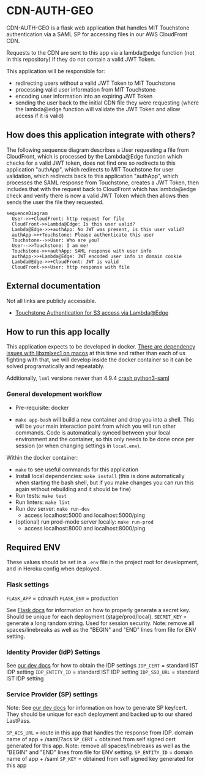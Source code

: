 # CDN-AUTH-GEO

CDN-AUTH-GEO is a flask web application that handles MIT Touchstone authentication via a SAML SP for accessing files
in our AWS CloudFront CDN.

Requests to the CDN are sent to this app via a lambda@edge function (not in this repository) if they do not contain a
valid JWT Token.

This application will be responsible for:

- redirecting users without a valid JWT Token to MIT Touchstone
- processing valid user information from MIT Touchstone
- encoding user information into an expiring JWT Token
- sending the user back to the initial CDN file they were requesting (where the lambda@edge function will validate the
  JWT Token and allow access if it is valid)

## How does this application integrate with others?

The following sequence diagram describes a User requesting a file from CloudFront, which is processed by the Lambda@Edge function which checks for a valid JWT token, does not find one so redirects to this application "authApp", which redirects to MIT Touchstone for user validation, which redirects back to this application "authApp", which processes the SAML response from Touchstone, creates a JWT Token, then includes that with the request back to CloudFront which has lambda@edge check and verify there is now a valid JWT Token which then allows then sends the user the file they requested.

```mermaid
sequenceDiagram
  User->>+CloudFront: http request for file
  CloudFront->>Lambda@Edge: Is this user valid?
  Lambda@Edge->>+authApp: No JWT was present, is this user valid?
  authApp->>+Touchstone: Please authenticate this user
  Touchstone-->>User: Who are you?
  User-->>Touchstone: I am me!
  Touchstone->>+authApp: SAML response with user info
  authApp->>+Lambda@Edge: JWT encoded user info in domain cookie
  Lambda@Edge->>+CloudFront: JWT is valid
  CloudFront->>+User: http response with file
```

## External documentation

Not all links are publicly accessible.

- [Touchstone Authentication for S3 access via Lambda@Edge](https://mitlibraries.atlassian.net/wiki/spaces/GDT/pages/3518824497/Touchstone+Authentication+for+S3+access+via+Lambda+Edge)

## How to run this app locally

This application expects to be developed in docker. [There are dependency issues with libxmlxec1 on macos](https://github.com/SAML-Toolkits/python3-saml/issues/356) at this time and rather than each of us fighting with that, we will develop inside the docker container so it can be solved programatically and repeatably.

Additionally, `lxml` versions newer than 4.9.4 [crash python3-saml](https://github.com/SAML-Toolkits/python3-saml/issues/389)

### General development workflow

- Pre-requisite: docker

- `make app-bash` will build a new container and drop you into a shell. This will be your main interaction point from which you will run other commands. Code is automatically synced between your local environment and the container, so this only needs to be done once per session (or when changing settings in `local.env`).

Within the docker container:

- `make` to see useful commands for this application
- Install local dependencies: `make install` (this is done automatically when starting the bash shell, but if you make changes you can run this again without rebuilding and it should be fine)
- Run tests: `make test`
- Run linters: `make lint`
- Run dev server: `make run-dev`
  - access localhost:5000 and localhost:5000/ping
- (optional) run prod-mode server locally: `make run-prod`
  - access localhost:8000 and localhost:8000/ping

## Required ENV

These values should be set in a `.env` file in the project root for development, and in Heroku config when deployed.

### Flask settings
`FLASK_APP` = cdnauth
`FLASK_ENV` = production

See [Flask docs](https://flask.palletsprojects.com/en/2.3.x/config/#SECRET_KEY) for information on how to properly generate a secret key. Should be unique for each deployment (stage/prod/local).
`SECRET_KEY` = generate a long random string. Used for session security. Note: remove all spaces/linebreaks as well as the "BEGIN" and "END" lines from file for ENV setting.

### Identity Provider (IdP) Settings

See [our dev docs](https://mitlibraries.github.io/guides/authentication/touchstone_saml.html#configuring-the-application) for how to obtain the IDP settings
`IDP_CERT` = standard IST IDP setting
`IDP_ENTITY_ID` = standard IST IDP setting
`IDP_SSO_URL` = standard IST IDP setting

### Service Provider (SP) settings

Note: See [our dev docs](https://mitlibraries.github.io/guides/authentication/touchstone_saml.html#generating-a-self-signed-certificate-for-touchstone) for information on how to generate SP key/cert. They should be unique for each deployment and backed up to our shared LastPass.

`SP_ACS_URL` = route in this app that handles the response from IDP. domain name of app + /saml/?acs
`SP_CERT` = obtained from self signed cert generated for this app. Note: remove all spaces/linebreaks as well as the "BEGIN" and "END" lines from file for ENV setting.
`SP_ENTITY_ID` = domain name of app + /saml
`SP_KEY` = obtained from self signed key generated for this app
